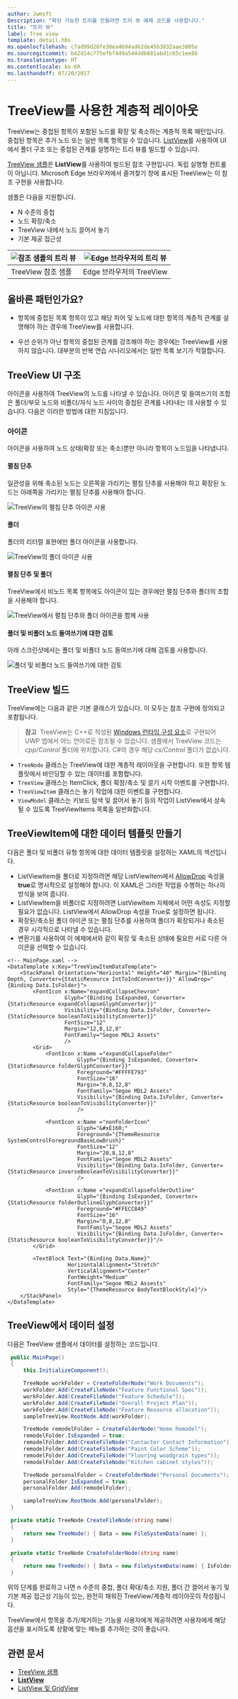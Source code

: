 ```yaml
---
author: Jwmsft
Description: "확장 가능한 트리를 만들려면 트리 뷰 예제 코드를 사용합니다."
title: "트리 뷰"
label: Tree view
template: detail.hbs
ms.openlocfilehash: c7ad99d20fe30ea4b94ad62de45b3832aae3805e
ms.sourcegitcommit: b42d14c775efbf449a544ddb881abd1c65c1ee86
ms.translationtype: HT
ms.contentlocale: ko-KR
ms.lasthandoff: 07/20/2017
---
```

# <a name="hierarchical-layout-with-treeview"></a>TreeView를 사용한 계층적 레이아웃
<link rel="stylesheet" href="https://az835927.vo.msecnd.net/sites/uwp/Resources/css/custom.css"> 

TreeView는 중첩된 항목이 포함된 노드를 확장 및 축소하는 계층적 목록 패턴입니다. 중첩된 항목은 추가 노드 또는 일반 목록 항목일 수 있습니다. [ListView](https://msdn.microsoft.com/library/windows/apps/windows.ui.xaml.controls.listview.aspx)를 사용하여 UI에서 폴더 구조 또는 중첩된 관계를 설명하는 트리 뷰를 빌드할 수 있습니다.

[TreeView 샘플](http://go.microsoft.com/fwlink/?LinkId=785018)은 **ListView**를 사용하여 빌드된 참조 구현입니다. 독립 실행형 컨트롤이 아닙니다. Microsoft Edge 브라우저에서 즐겨찾기 창에 표시된 TreeView는 이 참조 구현을 사용합니다.

샘플은 다음을 지원합니다.
- N 수준의 중첩
- 노드 확장/축소
- TreeView 내에서 노드 끌어서 놓기
- 기본 제공 접근성

![참조 샘플의 트리 뷰](images/tree-view-sample.png) | ![Edge 브라우저의 트리 뷰](images/tree-view-edge.png)
-- | --
TreeView 참조 샘플 | Edge 브라우저의 TreeView

## <a name="is-this-the-right-pattern"></a>올바른 패턴인가요?

- 항목에 중첩된 목록 항목이 있고 해당 피어 및 노드에 대한 항목의 계층적 관계를 설명해야 하는 경우에 TreeView를 사용합니다.

- 우선 순위가 아닌 항목의 중첩된 관계를 강조해야 하는 경우에는 TreeView를 사용하지 않습니다. 대부분의 반복 연습 시나리오에서는 일반 목록 보기가 적절합니다.

## <a name="treeview-ui-structure"></a>TreeView UI 구조

아이콘을 사용하여 TreeView의 노드를 나타낼 수 있습니다. 아이콘 및 들여쓰기의 조합은 폴더/부모 노드와 비폴더/자식 노드 사이의 중첩된 관계를 나타내는 데 사용할 수 있습니다. 다음은 이러한 방법에 대한 지침입니다.

### <a name="icons"></a>아이콘

아이콘을 사용하여 노드 상태(확장 또는 축소)뿐만 아니라 항목이 노드임을 나타냅니다.

#### <a name="chevron"></a>펼침 단추

일관성을 위해 축소된 노드는 오른쪽을 가리키는 펼침 단추를 사용해야 하고 확장된 노드는 아래쪽을 가리키는 펼침 단추를 사용해야 합니다.

![TreeView의 펼침 단추 아이콘 사용](images/treeview_chevron.png)

#### <a name="folder"></a>폴더

폴더의 리터럴 표현에만 폴더 아이콘을 사용합니다.

![TreeView의 폴더 아이콘 사용](images/treeview_folder.png)

#### <a name="chevron-and-folder"></a>펼침 단추 및 폴더

TreeView에서 비노드 목록 항목에도 아이콘이 있는 경우에만 펼침 단추와 폴더의 조합을 사용해야 합니다.

![TreeView에서 펼침 단추와 폴더 아이콘을 함께 사용](images/treeview_chevron_folder.png)

#### <a name="redlines-for-indentation-of-folders-and-non-folder-nodes"></a>폴더 및 비폴더 노드 들여쓰기에 대한 검토

아래 스크린샷에서는 폴더 및 비폴더 노드 들여쓰기에 대해 검토를 사용합니다.

![폴더 및 비폴더 노드 들여쓰기에 대한 검토](images/treeview_chevron_folder_indent_rl.png)

## <a name="building-a-treeview"></a>TreeView 빌드

TreeView에는 다음과 같은 기본 클래스가 있습니다. 이 모두는 참조 구현에 정의되고 포함됩니다.

> **참고**&nbsp;&nbsp;TreeView는 C++로 작성된 [Windows 런타임 구성 요소](https://msdn.microsoft.com/windows/uwp/winrt-components/index)로 구현되어 UWP 앱에서 어느 언어로든 참조될 수 있습니다. 샘플에서 TreeView 코드는 *cpp/Control* 폴더에 위치합니다. C#의 경우 해당 *cs/Control* 폴더가 없습니다.

- `TreeNode` 클래스는 TreeView에 대한 계층적 레이아웃을 구현합니다. 또한 항목 템플릿에서 바인딩할 수 있는 데이터를 포함합니다.
- `TreeView` 클래스는 ItemClick, 폴더 확장/축소 및 끌기 시작 이벤트를 구현합니다.
- `TreeViewItem` 클래스는 놓기 작업에 대한 이벤트를 구현합니다.
- `ViewModel` 클래스는 키보드 탐색 및 끌어서 놓기 등의 작업이 ListView에서 상속될 수 있도록 TreeViewItems 목록을 일반화합니다.

## <a name="create-a-data-template-for-your-treeviewitem"></a>TreeViewItem에 대한 데이터 템플릿 만들기

다음은 폴더 및 비폴더 유형 항목에 대한 데이터 템플릿을 설정하는 XAML의 섹션입니다.
- ListViewItem을 폴더로 지정하려면 해당 ListViewItem에서 [AllowDrop](https://msdn.microsoft.com/library/windows/apps/windows.ui.xaml.uielement.allowdrop.aspx) 속성을 **true**로 명시적으로 설정해야 합니다. 이 XAML은 그러한 작업을 수행하는 하나의 방식을 보여 줍니다.
- ListViewItem을 비폴더로 지정하려면 ListViewItem 자체에서 어떤 속성도 지정할 필요가 없습니다. ListView에서 AllowDrop 속성을 True로 설정하면 됩니다.
- 확장된/축소된 폴더 아이콘 또는 펼침 단추를 사용하여 폴더가 확장되거나 축소된 경우 시각적으로 나타낼 수 있습니다.
- 변환기를 사용하여 이 예제에서와 같이 확장 및 축소된 상태에 필요한 서로 다른 아이콘을 선택할 수 있습니다.

```xaml
<!-- MainPage.xaml -->
<DataTemplate x:Key="TreeViewItemDataTemplate">
    <StackPanel Orientation="Horizontal" Height="40" Margin="{Binding Depth, Converter={StaticResource IntToIndConverter}}" AllowDrop="{Binding Data.IsFolder}">
        <FontIcon x:Name="expandCollapseChevron"
                  Glyph="{Binding IsExpanded, Converter={StaticResource expandCollapseGlyphConverter}}"
                  Visibility="{Binding Data.IsFolder, Converter={StaticResource booleanToVisibilityConverter}}"                           
                  FontSize="12"
                  Margin="12,8,12,8"
                  FontFamily="Segoe MDL2 Assets"                          
                  />
        <Grid>
            <FontIcon x:Name ="expandCollapseFolder"
                      Glyph="{Binding IsExpanded, Converter={StaticResource folderGlyphConverter}}"
                      Foreground="#FFFFE793"
                      FontSize="16"
                      Margin="0,8,12,8"
                      FontFamily="Segoe MDL2 Assets"
                      Visibility="{Binding Data.IsFolder, Converter={StaticResource booleanToVisibilityConverter}}"
                      />

            <FontIcon x:Name ="nonFolderIcon"
                      Glyph="&#xE160;"
                      Foreground="{ThemeResource SystemControlForegroundBaseLowBrush}"
                      FontSize="12"
                      Margin="20,8,12,8"
                      FontFamily="Segoe MDL2 Assets"
                      Visibility="{Binding Data.IsFolder, Converter={StaticResource inverseBooleanToVisibilityConverter}}"
                      />

            <FontIcon x:Name ="expandCollapseFolderOutline"
                      Glyph="{Binding IsExpanded, Converter={StaticResource folderOutlineGlyphConverter}}"
                      Foreground="#FFECC849"
                      FontSize="16"
                      Margin="0,8,12,8"
                      FontFamily="Segoe MDL2 Assets"
                      Visibility="{Binding Data.IsFolder, Converter={StaticResource booleanToVisibilityConverter}}"/>
        </Grid>

        <TextBlock Text="{Binding Data.Name}"
                   HorizontalAlignment="Stretch"
                   VerticalAlignment="Center"  
                   FontWeight="Medium"
                   FontFamily="Segoe MDL2 Assests"                           
                   Style="{ThemeResource BodyTextBlockStyle}"/>
    </StackPanel>
</DataTemplate>
```

## <a name="set-up-the-data-in-your-treeview"></a>TreeView에서 데이터 설정

다음은 TreeView 샘플에서 데이터를 설정하는 코드입니다.

```csharp
 public MainPage()
 {
     this.InitializeComponent();

     TreeNode workFolder = CreateFolderNode("Work Documents");
     workFolder.Add(CreateFileNode("Feature Functional Spec"));
     workFolder.Add(CreateFileNode("Feature Schedule"));
     workFolder.Add(CreateFileNode("Overall Project Plan"));
     workFolder.Add(CreateFileNode("Feature Resource allocation"));
     sampleTreeView.RootNode.Add(workFolder);

     TreeNode remodelFolder = CreateFolderNode("Home Remodel");
     remodelFolder.IsExpanded = true;
     remodelFolder.Add(CreateFileNode("Contactor Contact Information"));
     remodelFolder.Add(CreateFileNode("Paint Color Scheme"));
     remodelFolder.Add(CreateFileNode("Flooring woodgrain types"));
     remodelFolder.Add(CreateFileNode("Kitchen cabinet styles"));

     TreeNode personalFolder = CreateFolderNode("Personal Documents");
     personalFolder.IsExpanded = true;
     personalFolder.Add(remodelFolder);

     sampleTreeView.RootNode.Add(personalFolder);
 }

 private static TreeNode CreateFileNode(string name)
 {
     return new TreeNode() { Data = new FileSystemData(name) };
 }

 private static TreeNode CreateFolderNode(string name)
 {
     return new TreeNode() { Data = new FileSystemData(name) { IsFolder = true } };
 }
```

위의 단계를 완료하고 나면 n 수준의 중첩, 폴더 확대/축소 지원, 폴더 간 끌어서 놓기 및 기본 제공 접근성 기능이 있는, 완전히 채워진 TreeView/계층적 레이아웃이 작성됩니다.

TreeView에서 항목을 추가/제거하는 기능을 사용자에게 제공하려면 사용자에게 해당 옵션을 표시하도록 상황에 맞는 메뉴를 추가하는 것이 좋습니다.


## <a name="related-articles"></a>관련 문서

- [TreeView 샘플](http://go.microsoft.com/fwlink/?LinkId=785018)
- [**ListView**](https://msdn.microsoft.com/library/windows/apps/windows.ui.xaml.controls.listview.aspx)
- [ListView 및 GridView](listview-and-gridview.md)
